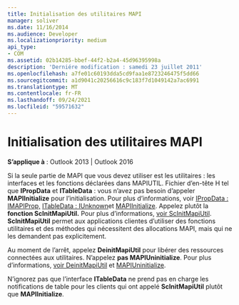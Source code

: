 ```yaml
---
title: Initialisation des utilitaires MAPI
manager: soliver
ms.date: 11/16/2014
ms.audience: Developer
ms.localizationpriority: medium
api_type:
- COM
ms.assetid: 02b14285-bbef-44f2-b2a4-45d96395998a
description: 'Derniére modification : samedi 23 juillet 2011'
ms.openlocfilehash: a7fe01c60193dda5cd9faa1e8723246475f5dd66
ms.sourcegitcommit: a1d9041c20256616c9c183f7d1049142a7ac6991
ms.translationtype: MT
ms.contentlocale: fr-FR
ms.lasthandoff: 09/24/2021
ms.locfileid: "59571632"
---
```

# <a name="initializing-the-mapi-utilities"></a>Initialisation des utilitaires MAPI

  
  
**S’applique à** : Outlook 2013 | Outlook 2016 
  
Si la seule partie de MAPI que vous devez utiliser est les utilitaires : les interfaces et les fonctions déclarées dans MAPIUTIL. Fichier d’en-tête H tel que **IPropData** et **ITableData** : vous n’avez pas besoin d’appeler **MAPIInitialize** pour l’initialisation. Pour plus d’informations, voir [IPropData : IMAPIProp,](ipropdataimapiprop.md) [ITableData : IUnknown](itabledataiunknown.md)et [MAPIInitialize](mapiinitialize.md). Appelez plutôt la **fonction ScInitMapiUtil.** Pour plus d’informations, [voir ScInitMapiUtil](scinitmapiutil.md). **ScInitMapiUtil** permet aux applications clientes d’utiliser des fonctions utilitaires et des méthodes qui nécessitent des allocations MAPI, mais qui ne les demandent pas explicitement. 
  
Au moment de l’arrêt, appelez **DeinitMapiUtil** pour libérer des ressources connectées aux utilitaires. N’appelez **pas MAPIUninitialize**. Pour plus d’informations, [voir DeinitMapiUtil](deinitmapiutil.md) et [MAPIUninitialize](mapiuninitialize.md).
  
N’ignorez pas que l’interface **ITableData** ne prend pas en charge les notifications de table pour les clients qui ont appelé **ScInitMapiUtil** plutôt que **MAPIInitialize**. 
  

